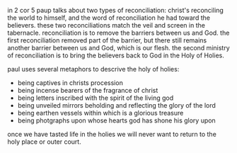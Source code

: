 in 2 cor 5 paup talks about two types of reconciliation: christ's reconciling the
world to himself, and the word of reconciliation he had toward the believers. these
two reconciliations match the veil and screen in the tabernacle. reconciliation is to remove the barriers between us and God. the first reconciliation
removed part of the barrier, but there still remains another barrier between us and God,
which is our flesh. the second ministry of reconciliation is to bring the believers back to
God in the Holy of Holies.

paul uses several metaphors to descrive the holy of holies:
- being captives in christs procession
- being incense bearers of the fragrance of christ
- being letters inscribed with the spirit of the living god
- being unveiled mirrors beholding and reflecting the glory of the lord
- being earthen vessels within which is a glorious treasure
- being photgraphs upon whose hearts god has shone his glory upon

once we have tasted life in the holies we will never want to return to the holy place or outer court.

